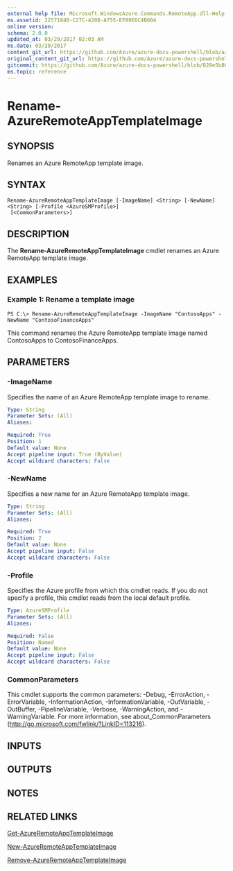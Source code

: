 ```yaml
---
external help file: Microsoft.WindowsAzure.Commands.RemoteApp.dll-Help.xml
ms.assetid: 22571840-C27C-4208-A755-EF89E6C4B604
online version:
schema: 2.0.0
updated_at: 03/29/2017 02:03 AM
ms.date: 03/29/2017
content_git_url: https://github.com/Azure/azure-docs-powershell/blob/azurestack/azureps-cmdlets-docs/ServiceManagement/Azure/v3.7.0/Rename-AzureRemoteAppTemplateImage.md
original_content_git_url: https://github.com/Azure/azure-docs-powershell/blob/azurestack/azureps-cmdlets-docs/ServiceManagement/Azure/v3.7.0/Rename-AzureRemoteAppTemplateImage.md
gitcommit: https://github.com/Azure/azure-docs-powershell/blob/828e5b8648af6bdf3119ffe0cd409647f00de183
ms.topic: reference
---
```


# Rename-AzureRemoteAppTemplateImage

## SYNOPSIS
Renames an Azure RemoteApp template image.

## SYNTAX

```
Rename-AzureRemoteAppTemplateImage [-ImageName] <String> [-NewName] <String> [-Profile <AzureSMProfile>]
 [<CommonParameters>]
```

## DESCRIPTION
The **Rename-AzureRemoteAppTemplateImage** cmdlet renames an Azure RemoteApp template image.

## EXAMPLES

### Example 1: Rename a template image
```
PS C:\> Rename-AzureRemoteAppTemplateImage -ImageName "ContosoApps" -NewName "ContosoFinanceApps"
```

This command renames the Azure RemoteApp template image named ContosoApps to ContosoFinanceApps.

## PARAMETERS

### -ImageName
Specifies the name of an Azure RemoteApp template image to rename.

```yaml
Type: String
Parameter Sets: (All)
Aliases: 

Required: True
Position: 1
Default value: None
Accept pipeline input: True (ByValue)
Accept wildcard characters: False
```

### -NewName
Specifies a new name for an Azure RemoteApp template image.

```yaml
Type: String
Parameter Sets: (All)
Aliases: 

Required: True
Position: 2
Default value: None
Accept pipeline input: False
Accept wildcard characters: False
```

### -Profile
Specifies the Azure profile from which this cmdlet reads.
If you do not specify a profile, this cmdlet reads from the local default profile.

```yaml
Type: AzureSMProfile
Parameter Sets: (All)
Aliases: 

Required: False
Position: Named
Default value: None
Accept pipeline input: False
Accept wildcard characters: False
```

### CommonParameters
This cmdlet supports the common parameters: -Debug, -ErrorAction, -ErrorVariable, -InformationAction, -InformationVariable, -OutVariable, -OutBuffer, -PipelineVariable, -Verbose, -WarningAction, and -WarningVariable. For more information, see about_CommonParameters (http://go.microsoft.com/fwlink/?LinkID=113216).

## INPUTS

## OUTPUTS

## NOTES

## RELATED LINKS

[Get-AzureRemoteAppTemplateImage](./Get-AzureRemoteAppTemplateImage.md)

[New-AzureRemoteAppTemplateImage](./New-AzureRemoteAppTemplateImage.md)

[Remove-AzureRemoteAppTemplateImage](./Remove-AzureRemoteAppTemplateImage.md)


